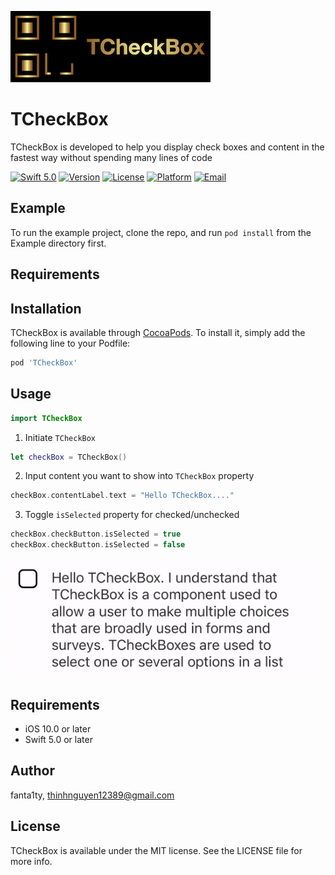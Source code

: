 ![LOGO](https://github.com/fanta1ty/TCheckBox/blob/master/ScreenShot/Logo.png)

# TCheckBox

TCheckBox is developed to help you display check boxes and content in the fastest way without spending many lines of code
  
[![Swift 5.0](https://img.shields.io/badge/Swift-5.0-brightgreen)](https://developer.apple.com/swift/)
[![Version](https://img.shields.io/cocoapods/v/TCheckBox.svg?style=flat)](https://cocoapods.org/pods/TCheckBox)
[![License](https://img.shields.io/cocoapods/l/TCheckBox.svg?style=flat)](https://cocoapods.org/pods/TCheckBox)
[![Platform](https://img.shields.io/cocoapods/p/TCheckBox.svg?style=flat)](https://cocoapods.org/pods/TCheckBox)
[![Email](https://img.shields.io/badge/contact-@thinhnguyen12389@gmail.com-blue)](thinhnguyen12389@gmail.com)

## Example

To run the example project, clone the repo, and run `pod install` from the Example directory first.

## Requirements

## Installation

TCheckBox is available through [CocoaPods](https://cocoapods.org). To install
it, simply add the following line to your Podfile:

```ruby
pod 'TCheckBox'
```

## Usage
```swift
import TCheckBox
```

1) Initiate ``TCheckBox``
```swift
let checkBox = TCheckBox()
```

2) Input content you want to show into ``TCheckBox`` property
```swift
checkBox.contentLabel.text = "Hello TCheckBox...."
```

3) Toggle ``isSelected`` property for checked/unchecked
```swift
checkBox.checkButton.isSelected = true
checkBox.checkButton.isSelected = false
```

![til](https://github.com/fanta1ty/TCheckBox/blob/master/ScreenShot/Screen%20Shot.gif)

## Requirements
- iOS 10.0 or later
- Swift 5.0 or later

## Author

fanta1ty, thinhnguyen12389@gmail.com

## License

TCheckBox is available under the MIT license. See the LICENSE file for more info.
